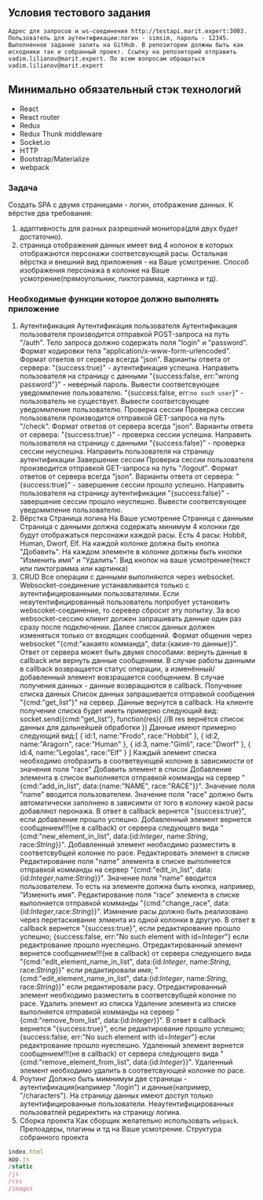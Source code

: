 ## Условия тестового задания

```shell
Адрес для запросов и ws-соединения http://testapi.marit.expert:3003. Пользователь для аутентификации:логин - simsim, пароль - 12345. Выполненное задание залить на GitHub. В репозитории должны быть как исходники так и собранный проект. Ссылку на репозиторий отправить vadim.lilianov@marit.expert. По всем вопросам обращаться vadim.lilianov@marit.expert
```
## Минимально обязательный стэк технологий
 - React
 - React router
 - Redux
 - Redux Thunk middleware
 - Socket.io
 - HTTP
 - Bootstrap/Materialize
 - webpack

### Задача
Создать SPA с двумя страницами - логин, отображение данных. К вёрстке два требования: 
1) адаптивность для разных разрешений монитора(для двух будет достаточно). 
2) страница отображения данных имеет вид 4 колонок в которых отображаются персонажи соответсвующей расы. Остальная вёрстка и внешний вид приложения - на Ваше усмотрение. Способ изображения персонажа в колонке на Ваше усмотрение(прямоугольник, пиктограмма, картинка и тд).

### Необходимые функции которое должно выполнять приложение

1. Аутентификация
Аутентификация пользователя
Аутентификация пользователя производится отправкой POST-запроса на путь "/auth". Тело запроса должно содержать поля "login" и "password". Формат кодировки тела "application/x-www-form-urlencoded". Формат ответов от сервера всегда "json". Варианты ответа от сервера:
"{success:true}" - аутентификация успешна. Направить пользователя на страницу с данными
"{success:false, err:"wrong password"}" - неверный пароль. Вывести соответсвующее уведоммление пользователю.
"{success:false, err:`no such user`}" - пользователь не существует. Вывести соответсвующее уведоммление пользователю.
Проверка сессии
Проверка сессии пользователя производится отправкой GET-запроса на путь "/check". Формат ответов от сервера всегда "json". Варианты ответа от сервера:
"{success:true}" - проверка сессии успешна. Направить пользователя на страницу с данными
"{success:false}" - проверка сессии неуспешна. Направить пользователя на страницу аутентификации
Завершение сессии
Проверка сессии пользователя производится отправкой GET-запроса на путь "/logout". Формат ответов от сервера всегда "json". Варианты ответа от сервера:
"{success:true}" - завершение сессии прошло успешно. Направить пользователя на страницу аутентификации
"{success:false}" - завершение сессии прошло неуспешно. Вывести соответсвующее уведоммление пользователю.
2. Вёрстка
Страница логина
На Ваше усмотрение
Страница с данными
Страница с данными должна содержать минимум 4 колонки где будут отображаться персонажи каждой расы. Есть 4 расы: Hobbit, Human, Dworf, Elf. На каждой колонке должна быть кнопка "Добавить". На каждом элементе в колонке должны быть кнопки "Изменить имя" и "Удалить". Вид кнопок на ваше усмотрение(текст или пиктограмма или картинка)
3. CRUD
Все операции с данными выполняются через websocket. Websocket-соединение устанавливается только с аутентифицированными пользователями. Если неаутентифицированный пользователь попробует установить webscoket-соединение, то серевер сбросит эту попытку. За всю websocket-сессию клиент должен запрашивать данные один раз сразу после подключении. Далее список данных должен изменяться только от входящих сообщений. Формат общения через websocket "{cmd:"какаято комманда", data:{какие-то данные}}". Ответ от сервера может быть двумя способами: вернуть данные в callback или вернуть данные сообщением. В случае работы данными в callback возвращается статус операции, а изменённый/добавленный элемент вовзращается сообщением. В случае получения данных - данные возвращаются в callback.
Получение списка данных
Список данных запрашивается отправкой сообщения "{cmd:"get_list"}" на сервер. Данные вернутся в callback. На клиенте получение списка будет иметь примерно следующий вид:
socket.send({cmd:"get_list"}, function(res){
//В res вернётся список данных для дальнейшей обработки
})
Данные имеют примерно следующий вид:[ { id:1, name:"Frodo", race:"Hobbit" }, { id:2, name:"Aragorn", race:"Human" }, { id:3, name:"Gimli", race:"Dworf" }, { id:4, name:"Legolas", race:"Elf" } ]
Каждый элемент списка необходимо отобразить в соответвующей колонке в зависимости от значения поля "race"
Добавить элемент в список
Добавление элемента в список выполняется отправкой комманды на сервер "{cmd:"add_in_list", data:{name:"NAME", race:"RACE"}}". Значение поля "name" вводится пользователем. Значение поля "race" должно быть автоматически заполнено в зависимти от того в колонку какой расы добавляют перонажа. В ответ в callback вернется "{success:true}", если добавление прошло успешно. Добавленный элемент вернется сообщением!!!(не в сallback) от сервера следующего вида "{cmd:"new_element_in_list", data:{id:$Integer$, name:$String$, race:$String$}}". Добавленный элемент необходимо разместить в соответсвубщей колонке по расе.
Редактировать элемент в списке
Редактирование поля "name" элемента в списке выполняется отправкой комманды на сервер "{cmd:"edit_in_list", data:{id:$Integer$,name:$String$}}". Значение поля "name" вводится пользователем. То есть на элементе должна быть кнопка, например, "Изменить имя". Редактирование поля "race" элемента в списке выполняется отправкой комманды "{cmd:"change_race", data:{id:$Integer$,race:$String$}}". Измнение расы должно быть реализовано через перетаскивание элмента из одной колонки в другую. В ответ в callback вернется "{success:true}", если редактирование прошло успешно; {success:false, err:"No such element with id=$Integer$"} если редактрование прошло нуеспешно. Отредактированный элемент вернется сообщением!!!(не в сallback) от сервера следующего вида "{cmd:"edit_element_name_in_list", data:{id:$Integer$, name:$String$, race:$String$}}" если редактировали имя; "{cmd:"edit_element_name_in_list", data:{id:$Integer$, name:$String$, race:$String$}}" если редактировали расу. Отредактированный элемент необходимо разместить в соответсвубщей колонке по расе.
Удалить элемент из списка
Удаление элемента из списке выполняется отправкой комманды на сервер "{cmd:"remove_from_list", data:{id:$Integer$}}". В ответ в callback вернется "{success:true}", если редактирование прошло успешно; {success:false, err:"No such element with id=$Integer$"} если редактрование прошло нуеспешно. Удаленный элемент вернется сообщением!!!(не в сallback) от сервера следующего вида "{cmd:"remove_element_from_list", data:{id:$Integer$}}". Удаленный элемент необходимо удалить в соответсвующей колонке по расе.
4. Роутинг
Должно быть мимнимум две страницы - аутентификация(например "/login") и данные(например, "/characters"). На страницу данных имеют доступ только аутентифицированные пользователи. Неаутентифицированных пользоватлей редиректить на страницу логина.
5. Сборка проекта
Как сборщик желательно использовать `webpack`. Прелоадеры, плагины и тд на Ваше усмотрение. Структура собранного проекта
```js
index.html
app.js
/static
/js
/css
/images
```
